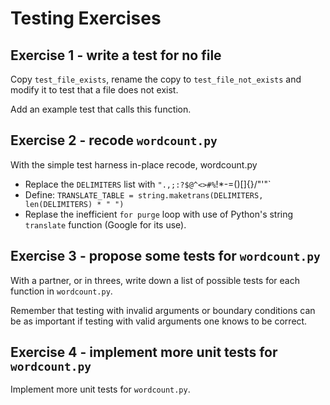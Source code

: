 Testing Exercises
=================

Exercise 1 - write a test for no file
-------------------------------------

Copy `test_file_exists`, rename the copy to `test_file_not_exists` and modify it to test that a file does not exist.

Add an example test that calls this function.

Exercise 2 - recode `wordcount.py`
----------------------------------

With the simple test harness in-place recode, wordcount.py

* Replace the `DELIMITERS` list with `".,;:?$@^<>#%`!*-=()[]{}/\"\'"`
* Define: `TRANSLATE_TABLE = string.maketrans(DELIMITERS, len(DELIMITERS) * " ")`
* Replase the inefficient `for purge` loop with use of Python's string `translate` function (Google for its use).

Exercise 3 - propose some tests for `wordcount.py`
--------------------------------------------------

With a partner, or in threes, write down a list of possible tests for each function in `wordcount.py`.

Remember that testing with invalid arguments or boundary conditions can be as important if testing with valid arguments one knows to be correct.

Exercise 4 - implement more unit tests for `wordcount.py`
---------------------------------------------------------

Implement more unit tests for `wordcount.py`.
